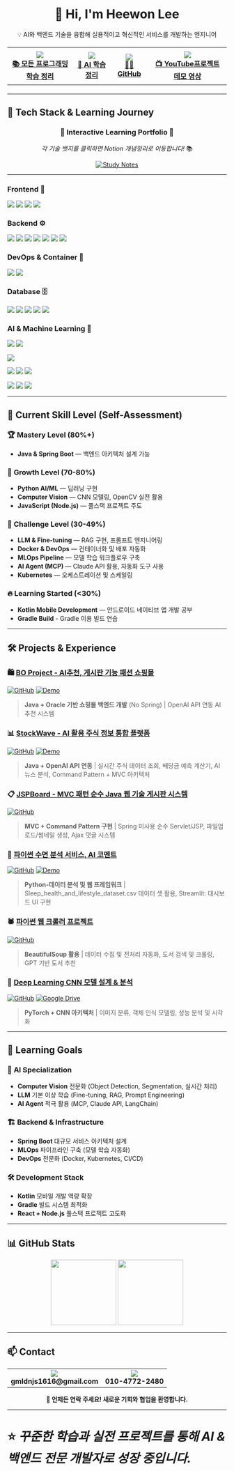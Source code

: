 <h1 align="center">👋 Hi, I'm Heewon Lee</h1>
<p align="center">
  💡 AI와 백엔드 기술을 융합해 실용적이고 혁신적인 서비스를 개발하는 엔지니어  
</p>

<!-- 풀폭 버튼 바 -->
<div align="center" style="width:100%; margin: 20px 0;">
  <table>
    <tr>
      <td align="center" style="padding: 8px;">
        <a href="https://confusion-tennis-2f8.notion.site/1daa9006a30a80f09f3fcd1a833eb28d?v=1daa9006a30a80b0ae1b000caab9dc99&source=copy_link">
          <img src="https://img.shields.io/badge/Notion-000000?style=for-the-badge&logo=notion&logoColor=white" />
          <br><b>📚 모든 프로그래밍 학습 정리</b>
        </a>
      </td>
      <td align="center" style="padding: 8px;">
        <a href="https://confusion-tennis-2f8.notion.site/24fa9006a30a80ae839be4487b88504e?v=254a9006a30a804d8c7c000c2b2417fd&source=copy_link">
          <img src="https://img.shields.io/badge/Notion-000000?style=for-the-badge&logo=notion&logoColor=white" />
          <br><b>🤖 AI 학습 정리</b>
        </a>
      </td>
      <td align="center" style="padding: 8px;">
        <a href="https://github.com/heewonLEE2" target="_blank">
          <img src="https://img.shields.io/badge/GitHub-181717?style=for-the-badge&logo=github&logoColor=white" />
          <br><b>👨‍💻 GitHub</b>
        </a>
      </td>
      <td align="center" style="padding: 8px;">
        <a href="https://www.youtube.com/@heewonLEE2" target="_blank">
          <img src="https://img.shields.io/badge/YouTube-FF0000?style=for-the-badge&logo=youtube&logoColor=white" />
          <br><b>📺 YouTube프로젝트 데모 영상</b>
        </a>
      </td>
    </tr>
  </table>
</div>



---
## 🎯 Tech Stack & Learning Journey

<div align="center">

### 💫 **Interactive Learning Portfolio** 💫
*각 기술 뱃지를 클릭하면 Notion 개념정리로 이동합니다!* 📚

[![Study Notes](https://img.shields.io/badge/📖_My_Study_Notes-000000?style=for-the-badge&logo=notion&logoColor=white)](https://www.notion.so/1daa9006a30a80f09f3fcd1a833eb28d?v=25aa9006a30a80318bfc000c20bc5fda&source=copy_link)

---

</div>

### **Frontend** 🎨
<p>
  <a href="https://www.notion.so/1daa9006a30a80f09f3fcd1a833eb28d?v=25aa9006a30a80318bfc000c20bc5fda&source=copy_link" ><img src="https://img.shields.io/badge/HTML5-E34F26?style=flat&logo=html5&logoColor=white"/></a>
  <a href="https://www.notion.so/1daa9006a30a80f09f3fcd1a833eb28d?v=25aa9006a30a80318bfc000c20bc5fda&source=copy_link" ><img src="https://img.shields.io/badge/CSS3-1572B6?style=flat&logo=css3&logoColor=white"/></a>
  <a href="https://www.notion.so/1daa9006a30a80f09f3fcd1a833eb28d?v=25aa9006a30a80318bfc000c20bc5fda&source=copy_link" ><img src="https://img.shields.io/badge/JavaScript-F7DF1E?style=flat&logo=javascript&logoColor=black"/></a>
  <a href="https://www.notion.so/1daa9006a30a80f09f3fcd1a833eb28d?v=25aa9006a30a80318bfc000c20bc5fda&source=copy_link" ><img src="https://img.shields.io/badge/React-61DAFB?style=flat&logo=react&logoColor=black"/></a>
</p>

### **Backend** ⚙️
<p>
  <a href="https://www.notion.so/1daa9006a30a80f09f3fcd1a833eb28d?v=25aa9006a30a80f7a7d5000cc901b9a8&source=copy_link" ><img src="https://img.shields.io/badge/Java-007396?style=flat&logo=openjdk&logoColor=white"/></a>
  <a href="https://www.notion.so/1daa9006a30a80f09f3fcd1a833eb28d?v=25aa9006a30a80f7a7d5000cc901b9a8&source=copy_link" ><img src="https://img.shields.io/badge/Spring%20Boot-6DB33F?style=flat&logo=springboot&logoColor=white"/></a>
  <a href="https://www.notion.so/1daa9006a30a80f09f3fcd1a833eb28d?v=25aa9006a30a80509a2f000ce43728fc&source=copy_link" ><img src="https://img.shields.io/badge/MyBatis-000000?style=flat&logo=apache&logoColor=white"/></a>
  <a href="https://www.notion.so/1daa9006a30a80f09f3fcd1a833eb28d?v=25aa9006a30a80318bfc000c20bc5fda&source=copy_link" ><img src="https://img.shields.io/badge/Node.js-339933?style=flat&logo=nodedotjs&logoColor=white"/></a>
  <a href="https://www.notion.so/1daa9006a30a80f09f3fcd1a833eb28d?v=25aa9006a30a80318bfc000c20bc5fda&source=copy_link" ><img src="https://img.shields.io/badge/Express-000000?style=flat&logo=express&logoColor=white"/></a>
  <a href="https://www.notion.so/1daa9006a30a80f09f3fcd1a833eb28d?v=25aa9006a30a8000a60e000c7765aab2&source=copy_link" ><img src="https://img.shields.io/badge/Python-3776AB?style=flat&logo=python&logoColor=white"/></a>
  <a href="https://www.notion.so/1daa9006a30a80f09f3fcd1a833eb28d?v=25aa9006a30a8000a60e000c7765aab2&source=copy_link" ><img src="https://img.shields.io/badge/Flask-000000?style=flat&logo=flask&logoColor=white"/></a>
</p>

### **DevOps & Container** 🚀
<p>
  <a href="https://confusion-tennis-2f8.notion.site/273a9006a30a8014bf23e3e078b952a6?v=273a9006a30a818789f9000ca622c03a&source=copy_link" ><img src="https://img.shields.io/badge/Docker-2496ED?style=flat&logo=docker&logoColor=white"/></a>
  <a href="https://confusion-tennis-2f8.notion.site/273a9006a30a8014bf23e3e078b952a6?v=273a9006a30a818789f9000ca622c03a&source=copy_link" ><img src="https://img.shields.io/badge/Kubernetes-326CE5?style=flat&logo=kubernetes&logoColor=white"/></a>
</p>

### **Database** 🗄️
<p>
  <a href="https://www.notion.so/1daa9006a30a80f09f3fcd1a833eb28d?v=25aa9006a30a80509a2f000ce43728fc&source=copy_link" ><img src="https://img.shields.io/badge/Oracle-F80000?style=flat&logo=oracle&logoColor=white"/></a>
  <a href="https://www.notion.so/1daa9006a30a80f09f3fcd1a833eb28d?v=25aa9006a30a80318bfc000c20bc5fda&source=copy_link" ><img src="https://img.shields.io/badge/MongoDB-47A248?style=flat&logo=mongodb&logoColor=white"/></a>
  <a href="https://www.notion.so/1daa9006a30a80f09f3fcd1a833eb28d?v=25aa9006a30a80318bfc000c20bc5fda&source=copy_link" ><img src="https://img.shields.io/badge/MySQL-4479A1?style=flat&logo=mysql&logoColor=white"/></a>
  <a href="https://www.notion.so/1daa9006a30a80f09f3fcd1a833eb28d?v=25aa9006a30a80318bfc000c20bc5fda&source=copy_link" ><img src="https://img.shields.io/badge/SQLite-003B57?style=flat&logo=sqlite&logoColor=white"/></a>
  <a href="https://www.notion.so/1daa9006a30a80f09f3fcd1a833eb28d?v=25aa9006a30a80318bfc000c20bc5fda&source=copy_link" ><img src="https://img.shields.io/badge/Hibernate-59666C?style=flat&logo=hibernate&logoColor=white"/></a>
</p>

### **AI & Machine Learning** 🤖
<p>
  <!-- 프레임워크 -->
  <a href="https://confusion-tennis-2f8.notion.site/24fa9006a30a80ae839be4487b88504e?v=254a9006a30a804d8c7c000c2b2417fd&source=copy_link" ><img src="https://img.shields.io/badge/PyTorch-EE4C2C?style=flat&logo=pytorch&logoColor=white"/></a>
  <a href="https://confusion-tennis-2f8.notion.site/24fa9006a30a80ae839be4487b88504e?v=254a9006a30a804d8c7c000c2b2417fd&source=copy_link" ><img src="https://img.shields.io/badge/Keras-D00000?style=flat&logo=keras&logoColor=white"/></a>
  
  <!-- 머신러닝 -->
  <a href="https://confusion-tennis-2f8.notion.site/24fa9006a30a80ae839be4487b88504e?v=254a9006a30a804d8c7c000c2b2417fd&source=copy_link" ><img src="https://img.shields.io/badge/scikit--learn-F7931E?style=flat&logo=scikit-learn&logoColor=white"/></a>
  
  <!-- 컴퓨터 비전 -->
  <a href="https://confusion-tennis-2f8.notion.site/24fa9006a30a80ae839be4487b88504e?v=254a9006a30a804d8c7c000c2b2417fd&source=copy_link" ><img src="https://img.shields.io/badge/OpenCV-5C3EE8?style=flat&logo=opencv&logoColor=white"/></a>
  <a href="https://confusion-tennis-2f8.notion.site/24fa9006a30a80ae839be4487b88504e?v=254a9006a30a804d8c7c000c2b2417fd&source=copy_link" ><img src="https://img.shields.io/badge/CNN-4285F4?style=flat&logo=googlescholar&logoColor=white"/></a>
  <a href="https://confusion-tennis-2f8.notion.site/24fa9006a30a80ae839be4487b88504e?v=254a9006a30a804d8c7c000c2b2417fd&source=copy_link" ><img src="https://img.shields.io/badge/Computer%20Vision-FF4B4B?style=flat&logo=opencv&logoColor=white"/></a>
  
  <!-- 데이터 분석 -->
  <a href="https://confusion-tennis-2f8.notion.site/24fa9006a30a80ae839be4487b88504e?v=254a9006a30a804d8c7c000c2b2417fd&source=copy_link" ><img src="https://img.shields.io/badge/Pandas-150458?style=flat&logo=pandas&logoColor=white"/></a>
  <a href="https://confusion-tennis-2f8.notion.site/24fa9006a30a80ae839be4487b88504e?v=254a9006a30a804d8c7c000c2b2417fd&source=copy_link" ><img src="https://img.shields.io/badge/NumPy-013243?style=flat&logo=numpy&logoColor=white"/></a>
  <a href="https://confusion-tennis-2f8.notion.site/24fa9006a30a80ae839be4487b88504e?v=254a9006a30a804d8c7c000c2b2417fd&source=copy_link" ><img src="https://img.shields.io/badge/Matplotlib-11557c?style=flat&logo=python&logoColor=white"/></a>
</p>

---

## 🎯 Current Skill Level (Self-Assessment)

### 🏆 **Mastery Level** (80%+)
- **Java & Spring Boot** — 백엔드 아키텍처 설계 가능

### 🚀 **Growth Level** (70-80%)
- **Python AI/ML** — 딥러닝 구현
- **Computer Vision** — CNN 모델링, OpenCV 실전 활용
- **JavaScript (Node.js)** — 풀스택 프로젝트 주도
  
### 🌱 **Challenge Level** (30-49%)
- **LLM & Fine-tuning** — RAG 구현, 프롬프트 엔지니어링
- **Docker & DevOps** — 컨테이너화 및 배포 자동화
- **MLOps Pipeline** — 모델 학습 워크플로우 구축
- **AI Agent (MCP)** — Claude API 활용, 자동화 도구 사용
- **Kubernetes** — 오케스트레이션 및 스케일링

### 🔥 **Learning Started** (<30%)
- **Kotlin Mobile Development** — 안드로이드 네이티브 앱 개발 공부
- **Gradle Build** - Gradle 이용 빌드 연습

---

## 🛠 Projects & Experience

### 🛍️ [**BO Project - AI추천, 게시판 기능 패션 쇼핑몰**](https://github.com/heewonLEE2/shoppingmall_project/tree/lhw)
[![GitHub](https://img.shields.io/badge/GitHub-181717?style=flat&logo=github&logoColor=white)](https://github.com/heewonLEE2/shoppingmall_project/tree/lhw)
[![Demo](https://img.shields.io/badge/Live%20Demo-FF6B6B?style=flat&logo=youtube&logoColor=white)](https://www.youtube.com/watch?v=fc3utoxBQs8&t=23s)
> **Java + Oracle 기반 쇼핑몰 백엔드 개발** (No Spring) | OpenAI API 연동 AI 추천 시스템

### 📊 [**StockWave - AI 활용 주식 정보 통합 플랫폼**](https://github.com/heewonLEE2/Servlet-Stock-Project)
[![GitHub](https://img.shields.io/badge/GitHub-181717?style=flat&logo=github&logoColor=white)](https://github.com/heewonLEE2/Servlet-Stock-Project)
[![Demo](https://img.shields.io/badge/Live%20Demo-FF6B6B?style=flat&logo=youtube&logoColor=white)](#)
> **Java + OpenAI API 연동** | 실시간 주식 데이터 조회, 배당금 예측 계산기, AI 뉴스 분석, Command Pattern + MVC 아키텍처

### 📋 [**JSPBoard - MVC 패턴 순수 Java 웹 기술 게시판 시스템**](https://github.com/heewonLEE2/JSPBoard-Project)
[![GitHub](https://img.shields.io/badge/GitHub-181717?style=flat&logo=github&logoColor=white)](https://github.com/heewonLEE2/JSPBoard-Project)
> **MVC + Command Pattern 구현** | Spring 미사용 순수 Servlet/JSP, 파일업로드/썸네일 생성, Ajax 댓글 시스템

### 🤖 [**파이썬 수면 분석 서비스, AI 코멘트**](https://github.com/heewonLEE2/Python/tree/master/SleepProject)
[![GitHub](https://img.shields.io/badge/GitHub-181717?style=flat&logo=github&logoColor=white)](https://github.com/heewonLEE2/Python/tree/master/SleepProject)
[![Demo](https://img.shields.io/badge/Live%20Demo-FF6B6B?style=flat&logo=youtube&logoColor=white)](https://www.youtube.com/watch?v=Weq4QAWPQ6Q)
> **Python-데이터 분석 및 웹 프레임워크** | Sleep_health_and_lifestyle_dataset.csv 데이터 셋 활용, Streamlit: 대시보드 UI 구현

### 🕷️ [**파이썬 웹 크롤러 프로젝트**](https://github.com/heewonLEE2/Python/tree/master/CrawlProject)
[![GitHub](https://img.shields.io/badge/GitHub-181717?style=flat&logo=github&logoColor=white)](https://github.com/heewonLEE2/Python/tree/master/CrawlProject)
> **BeautifulSoup 활용** | 데이터 수집 및 전처리 자동화, 도서 검색 및 크롤링, GPT 기반 도서 추천

### 🧠 [**Deep Learning CNN 모델 설계 & 분석**](https://github.com/heewonLEE2/Data-Ai-Colab)
[![GitHub](https://img.shields.io/badge/GitHub-181717?style=flat&logo=github&logoColor=white)](https://github.com/heewonLEE2/Data-Ai-Colab)
[![Google Drive](https://img.shields.io/badge/Google%20Drive-4285F4?style=flat&logo=googledrive&logoColor=white)](https://drive.google.com/drive/folders/1JPs70Jx1-Gh2Rfu2BQJP-9eE4Igg5tgP?usp=sharing)
> **PyTorch + CNN 아키텍처** | 이미지 분류, 객체 인식 모델링, 성능 분석 및 시각화

---

## 📌 Learning Goals

### 🤖 **AI Specialization**
- **Computer Vision** 전문화 (Object Detection, Segmentation, 실시간 처리)
- **LLM** 기본 이상 학습 (Fine-tuning, RAG, Prompt Engineering)
- **AI Agent** 적극 활용 (MCP, Claude API, LangChain)

### 🏗️ **Backend & Infrastructure**
- **Spring Boot** 대규모 서비스 아키텍처 설계
- **MLOps** 파이프라인 구축 (모델 학습 자동화)
- **DevOps** 전문화 (Docker, Kubernetes, CI/CD)

### 🛠️ **Development Stack**
- **Kotlin** 모바일 개발 역량 확장
- **Gradle** 빌드 시스템 최적화
- **React + Node.js** 풀스택 프로젝트 고도화

---

## 📊 GitHub Stats
<p align="center">
  <img src="https://github-readme-stats.vercel.app/api?username=heewonLEE2&show_icons=true&theme=tokyonight" height="150"/>
  <img src="https://github-readme-stats.vercel.app/api/top-langs/?username=heewonLEE2&layout=compact&theme=tokyonight" height="150"/>
</p>

---

## 📫 Contact

<div align="center">
<table>
  <tr>
    <td align="center">
      <img src="https://img.shields.io/badge/📧_Email-D14836?style=for-the-badge&logo=gmail&logoColor=white"/>
      <br><b>gmldnjs1616@gmail.com</b>
    </td>
    <td align="center">
      <img src="https://img.shields.io/badge/📱_Phone-25D366?style=for-the-badge&logo=phone&logoColor=white"/>
      <br><b>010-4772-2480</b>
    </td>
  </tr>
</table>

**💬 언제든 연락 주세요! 새로운 기회와 협업을 환영합니다.**

</div>


---

# ⭐ *꾸준한 학습과 실전 프로젝트를 통해 AI & 백엔드 전문 개발자로 성장 중입니다.*
